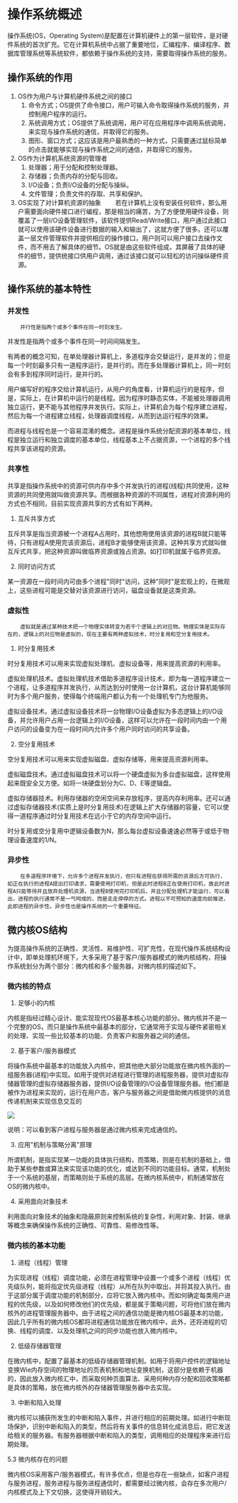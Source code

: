 # 操作系统概述

操作系统(OS，Operating System)是配置在计算机硬件上的第一层软件，是对硬件系统的首次扩充。它在计算机系统中占据了重要地位，汇编程序、编译程序、数据库管理系统等系统软件，都依赖于操作系统的支持，需要取得操作系统的服务。

## 操作系统的作用

1. OS作为用户与计算机硬件系统之间的接口
   1. 命令方式；OS提供了命令接口，用户可输入命令取得操作系统的服务，并控制用户程序的运行。
   2. 系统调用方式；OS提供了系统调用，用户可在应用程序中调用系统调用，来实现与操作系统的通信，并取得它的服务。
   3. 图形、窗口方式；这应该是用户最熟悉的一种方式，只需要通过鼠标简单的点击就能够实现与操作系统之间的通信，并取得它的服务。
2. OS作为计算机系统资源的管理者
   1. 处理器；用于分配和控制处理器。
   2. 存储器；负责内存的分配与回收。
   3. I/O设备；负责I/O设备的分配与操纵。
   4. 文件管理；负责文件的存取、共享和保护。
3. OS实现了对计算机资源的抽象
　　若在计算机上没有安装任何软件，那么用户需要面向硬件接口进行编程，那是相当的痛苦，为了方便使用硬件设备，则覆盖了一层I/O设备管理软件，该软件提供Read/Write接口，用户通过此接口就可以使用该硬件设备进行数据的输入和输出了，这就方便了很多。还可以覆盖一层文件管理软件并提供相应的操作接口，用户则可以用户接口去操作文件，而不用去了解具体的细节。OS就是由这些软件组成，其屏蔽了具体的硬件的细节，提供统接口供用户调用，通过该接口就可以轻松的访问操纵硬件资源。

## 操作系统的基本特性

### 并发性

		并行性是指两个或多个事件在同一时刻发生。

并发性是指两个或多个事件在同一时间间隔发生。

有两者的概念可知，在单处理器计算机上，多道程序会交替运行，是并发的；但是每一个时刻最多只有一道程序运行，是并行的。而在多处理器计算机上，同一时刻会有多到程序同时运行，是并行的。

用户编写好的程序交给计算机运行，从用户的角度看，计算机运行的是程序，但是，实际上，在计算机中运行的是线程。因为程序时静态实体，不能被处理器调用独立运行，更不能与其他程序并发执行。实际上，计算机会为每个程序建立进程，然后为每一个进程建立线程，处理器调度线程，从而到达运行程序的效果。

而进程与线程也是一个容易混淆的概念。进程是操作系统分配资源的基本单位，线程是独立运行和独立调度的基本单位，线程基本上不占据资源，一个进程的多个线程共享该进程的资源。

### 共享性

共享是指操作系统中的资源可供内存中多个并发执行的进程(线程)共同使用，这种资源的共同使用就叫做资源共享。而根据各种资源的不同属性，进程对资源利用的方式也不相同，目前实现资源共享的方式有如下两种。

1. 互斥共享方式

互斥共享是指当资源被一个进程A占用时，其他想用使用该资源的进程B就只能等待，只有进程A使用完该资源后，进程B才能够使用该资源，这种共享方式就叫做互斥式共享，把这种资源叫做临界资源或独占资源。如打印机就属于临界资源。

2. 同时访问方式

某一资源在一段时间内可由多个进程"同时"访问，这种"同时"是宏观上的，在微观上，这些进程可能是交替对该资源进行访问，磁盘设备就是这类资源。

### 虚拟性

		虚拟就是通过某种技术把一个物理实体转变为若干个逻辑上的对应物。物理实体是实际存在的，逻辑上的对应物是虚拟的，现在主要有两种虚拟技术，时分复用和空分复用技术。

1. 时分复用技术

时分复用技术可以用来实现虚拟处理机、虚拟设备等，用来提高资源的利用率。

虚拟处理机技术。虚拟处理机技术借助多道程序设计技术，即为每一道程序建立一个进程，让多道程序并发执行，从而达到分时使用一台计算机，这台计算机能够同时为多个用户服务，使得每个终端用户都认为有一个处理机专门为他服务。

虚拟设备技术。通过虚拟设备技术将一台物理I/O设备虚拟为多态逻辑上的I/O设备，并允许用户占用一台逻辑上的I/O设备，这样可以允许在一段时间内由一个用户访问的设备变为在一段时间内允许多个用户同时访问的共享设备。

2. 空分复用技术

空分复用技术可以用来实现虚拟磁盘、虚拟存储等，用来提高资源利用率。

虚拟磁盘技术。通过虚拟磁盘技术可以将一个硬盘虚拟为多台虚拟磁盘，这样使用起来既安全又方便。如将一块硬盘划分为C、D、E等逻辑盘。

虚拟存储器技术。利用存储器的空闲空间来存放程序，提高内存利用率。还可以通过虚拟存储器技术(实质上是时分复用技术)在逻辑上扩大存储器的容量，它可以使得一道程序通过时分复用技术在远小于它的内存空间中运行。

时分复用或空分复用中逻辑设备数为N，那么每台虚拟设备速速必然等于或低于物理设备速度的1/N。

### 异步性

		在多道程序环境下，允许多个进程并发执行，但只有进程在获得所需的资源后方可执行，如正在执行的进程A提出打印请求，需要使用打印机，但是此时进程B正在使用打印机，故此时进程A只能等待并且放弃处理机资源，当进程B使用完打印机后，并且分配处理机才能运行，可以看出，进程的执行通常不是一气呵成的，而是走走停停的方式。进程以不可预知的速度向前推进，此即进程的异步性。异步性也是操作系统的一个重要特征。

## **微内核OS结构**

为提高操作系统的正确性、灵活性、易维护性、可扩充性，在现代操作系统结构设计中，即单处理机环境下，大多采用了基于客户/服务器模式的微内核结构，将操作系统划分为两个部分：微内核和多个服务器，对微内核的描述如下。

### 微内核的特点

1. 足够小的内核

内核是指经过精心设计、能实现现代OS最基本核心功能的部分。微内核并不是一个完整的OS，而只是操作系统中最基本的部分，它通常用于实现与硬件紧密相关的处理、实现一些比较基本的功能、负责客户和服务器之间的通信。

2. 基于客户/服务器模式

将操作系统中最基本的功能放入内核中，把其他绝大部分功能放在微内核外面的一组服务器(进程)中实现。如用于提供对进程进行管理的进程服务器，提供对虚拟存储器管理的虚拟存储器服务器，提供I/O设备管理的I/O设备管理服务器。他们都是被作为进程来实现的，运行在用户态，客户与服务器之间是借助微内核提供的消息传递机制来实现信息交互的

![](https://i.loli.net/2020/12/03/wsXR7M39VTrNcgk.png#align=left&display=inline&height=113&originHeight=113&originWidth=604&status=done&style=none&width=604)

说明：可以看到客户进程与服务器是通过微内核来完成通信的。

3. 应用"机制与策略分离"原理

所谓机制，是指实现某一功能的具体执行结构，而策略，则是在机制的基础上，借助于某些参数或算法来实现该功能的优化，或达到不同的功能目标。通常，机制处于一个系统的基层，而策略则处于系统的高层。在微内核系统中，机制通常放在OS的微内核中。

4. 采用面向对象技术

利用面向对象技术的抽象和隐蔽原则来控制系统的复杂性，利用对象、封装、继承等概念来确保操作系统的正确性、可靠性、易修改性等。

### 微内核的基本功能

1. 进程（线程）管理

为实现进程（线程）调度功能，必须在进程管理中设置一个或多个进程（线程）优先级队列，能将指定优先级进程（线程）从所在队列中取出，并将其投入执行。由于这部分属于调度功能的机制部分，应将它放入微内核中。而如何确定每类用户进程的优先级，以及如何修改他们的优先级，都是属于策略问题，可将他们放在微内核外的进程管理服务器中。由于进程之间的通信功能是微内核OS最基本的功能，因此几乎所有的微内核OS都将进程通信功能放在微内核中，此外，还将进程的切换、线程的调度、以及处理机之间的同步功能也放入微内核中。

2. 低级存储器管理

在微内核中，配置了最基本的低级存储器管理机制。如用于将用户控件的逻辑地址变换Wie内存空间的物理地址的页表机制和地址变换机制，这部分是依赖于机器的，因此放入微内核汇中，而采取何种页面算法、采用何种内存分配和回收策略都是具体的策略，放在微内核外的存储器管理服务器中去实现。

3. 中断和陷入处理

微内核可以捕获所发生的中断和陷入事件，并进行相应的前期处理。如进行中断现场保护，识别中断和陷入的类型，然后将有关事件的信息转化成消息后，把它发送给相关的服务器。有服务器根据中断和陷入的类型，调用相应的处理程序来进行后期处理。

5.3 微内核存在的问题

微内核OS采用客户/服务器模式，有许多优点，但是也存在一些缺点，如客户进程与服务进程，服务进程与服务进程通信时，都需要经过微内核，会存在多次用户/内核模式及上下文切换，这使得开销较大。
